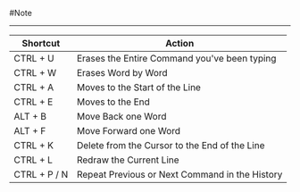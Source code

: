 #Note 

---

| Shortcut     | Action                                         |
| ------------ | ---------------------------------------------- |
| CTRL + U     | Erases the Entire Command you've been typing   |
| CTRL + W     | Erases Word by Word                            |
| CTRL + A     | Moves to the Start of the Line                 |
| CTRL + E     | Moves to the End                               |
| ALT + B      | Move Back one Word                             |
| ALT + F      | Move Forward one Word                          |
| CTRL + K     | Delete from the Cursor to the End of the Line  |
| CTRL + L     | Redraw the Current Line                        |
| CTRL + P / N | Repeat Previous or Next Command in the History |
